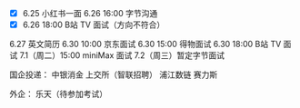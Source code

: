 - [x] 6.25 小红书一面 
6.26 16:00 字节沟通
- [x] 6.26 18:00 B站 TV 面试（方向不符合）

6.27 英文简历
6.30 10:00 京东面试
6.30 15:00 得物面试
6.30 18:00 B站 TV 面试
7.1（周二）15:00 miniMax 面试
7.2（周三）暂定字节面试


国企投递：
中银消金
上交所（智联招聘）
浦江数链
赛力斯

外企：
乐天（待参加考试） 
